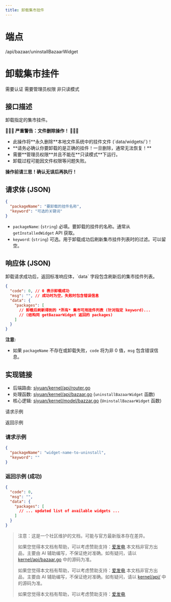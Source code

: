 ```yaml
---
title: 卸载集市挂件
---
```

# 端点

/api/bazaar/uninstallBazaarWidget

# 卸载集市挂件

需要认证 需要管理员权限 非只读模式

## 接口描述

卸载指定的集市挂件。

**🚨🚨🚨 严重警告：文件删除操作！ 🚨🚨🚨**

-   此操作将\*\*永久删除\*\*本地文件系统中的挂件文件 (\`data/widgets/\`)！
-   \*\*请务必确认你要卸载的是正确的挂件！一旦删除，通常无法恢复！\*\*
-   需要\*\*管理员权限\*\*并且不能在\*\*只读模式\*\*下运行。
-   卸载过程可能因文件权限等问题失败。

**操作前请三思！确认无误后再执行！**

## 请求体 (JSON)

```json
{
  "packageName": "要卸载的挂件名称",
  "keyword": "可选的关键词"
}
```

-   `packageName`: (`string`) 必填。要卸载的挂件的名称。通常从 `getInstalledWidget` API 获取。
-   `keyword`: (`string`) 可选。用于卸载成功后刷新集市挂件列表时的过滤。可以留空。

## 响应体 (JSON)

卸载请求成功后，返回标准响应体，\`data\` 字段包含刷新后的集市挂件列表。

```json
{
  "code": 0, // 0 表示卸载成功
  "msg": "", // 成功时为空，失败时包含错误信息
  "data": {
    "packages": [
      // 卸载后刷新得到的 *所有* 集市可用挂件列表 (针对指定 keyword)...
      // (结构同 getBazaarWidget 返回的 packages)
    ]
  }
}
```

**注意:**

-   如果 `packageName` 不存在或卸载失败，`code` 将为非 0 值，`msg` 包含错误信息。

## 实现链接

-   后端路由: [siyuan/kernel/api/router.go](https://github.com/siyuan-note/siyuan/blob/master/kernel/api/router.go)
-   处理函数: [siyuan/kernel/api/bazaar.go](https://github.com/siyuan-note/siyuan/blob/master/kernel/api/bazaar.go) (`uninstallBazaarWidget` 函数)
-   核心逻辑: [siyuan/kernel/model/bazzar.go](https://github.com/siyuan-note/siyuan/blob/master/kernel/model/bazzar.go) (`UninstallBazaarWidget` 函数)

请求示例

返回示例

### 请求示例

```json
{
  "packageName": "widget-name-to-uninstall",
  "keyword": ""
}
```

### 返回示例 (成功)

```json
{
  "code": 0,
  "msg": "",
  "data": {
    "packages": [
      // ... updated list of available widgets ...
    ]
  }
}
```

> 注意：这是一个社区维护的文档，可能与官方最新版本存在差异。
> 
> 如果您觉得本文档有帮助，可以考虑赞助支持：[爱发电](https://afdian.com/a/leolee9086?tab=feed)
> 本文档非官方出品，主要由 AI 辅助编写，不保证绝对准确。如有疑问，请以 [kernel/api/bazaar.go](https://github.com/siyuan-note/siyuan/blob/master/kernel/api/bazaar.go) 中的源码为准。
> 
> 如果您觉得本文档有帮助，可以考虑赞助支持：[爱发电](https://afdian.com/a/leolee9086?tab=feed)
> 本文档非官方出品，主要由 AI 辅助编写，不保证绝对准确。如有疑问，请以 [kernel/api/](https://github.com/siyuan-note/siyuan/blob/master/kernel/api/) 中的源码为准。
> 
> 如果您觉得本文档有帮助，可以考虑赞助支持：[爱发电](https://afdian.com/a/leolee9086?tab=feed)
